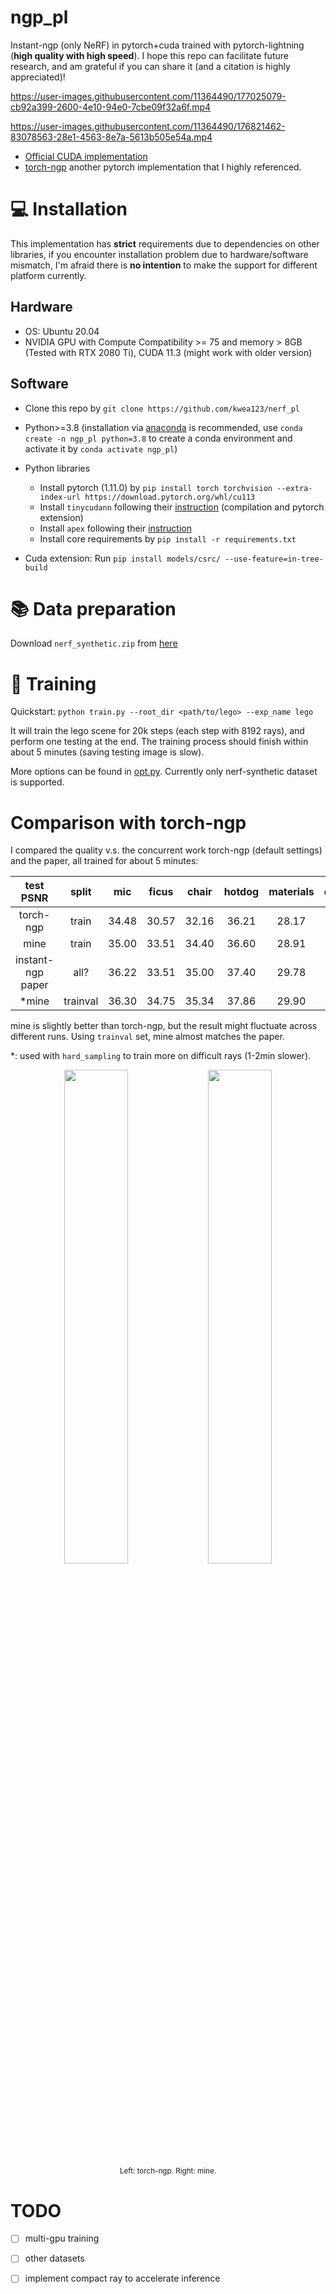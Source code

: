 # ngp_pl
Instant-ngp (only NeRF) in pytorch+cuda trained with pytorch-lightning (**high quality with high speed**). I hope this repo can facilitate future research, and am grateful if you can share it (and a citation is highly appreciated)!

https://user-images.githubusercontent.com/11364490/177025079-cb92a399-2600-4e10-94e0-7cbe09f32a6f.mp4

https://user-images.githubusercontent.com/11364490/176821462-83078563-28e1-4563-8e7a-5613b505e54a.mp4

*  [Official CUDA implementation](https://github.com/NVlabs/instant-ngp/tree/master)
*  [torch-ngp](https://github.com/ashawkey/torch-ngp) another pytorch implementation that I highly referenced.

# :computer: Installation

This implementation has **strict** requirements due to dependencies on other libraries, if you encounter installation problem due to hardware/software mismatch, I'm afraid there is **no intention** to make the support for different platform currently.

## Hardware

* OS: Ubuntu 20.04
* NVIDIA GPU with Compute Compatibility >= 75 and memory > 8GB (Tested with RTX 2080 Ti), CUDA 11.3 (might work with older version)

## Software

* Clone this repo by `git clone https://github.com/kwea123/nerf_pl`
* Python>=3.8 (installation via [anaconda](https://www.anaconda.com/distribution/) is recommended, use `conda create -n ngp_pl python=3.8` to create a conda environment and activate it by `conda activate ngp_pl`)
* Python libraries
    * Install pytorch (1.11.0) by `pip install torch torchvision --extra-index-url https://download.pytorch.org/whl/cu113`
    * Install `tinycudann` following their [instruction](https://github.com/NVlabs/tiny-cuda-nn#requirements) (compilation and pytorch extension)
    * Install `apex` following their [instruction](https://github.com/NVIDIA/apex#linux)
    * Install core requirements by `pip install -r requirements.txt`

* Cuda extension: Run `pip install models/csrc/ --use-feature=in-tree-build`

# :books: Data preparation

Download `nerf_synthetic.zip` from [here](https://drive.google.com/drive/folders/128yBriW1IG_3NJ5Rp7APSTZsJqdJdfc1)

# :key: Training

Quickstart: `python train.py --root_dir <path/to/lego> --exp_name lego`

It will train the lego scene for 20k steps (each step with 8192 rays), and perform one testing at the end. The training process should finish within about 5 minutes (saving testing image is slow).

More options can be found in [opt.py](opt.py). Currently only nerf-synthetic dataset is supported.

# Comparison with torch-ngp

I compared the quality v.s. the concurrent work torch-ngp (default settings) and the paper, all trained for about 5 minutes:

| test PSNR | split | mic   | ficus | chair | hotdog | materials | drums | ship  | lego  | AVG   |
| :---:     | :---: | :---: | :---: | :---: | :---:  | :---:     | :---: | :---: | :---: | :---: |
| torch-ngp | train | 34.48 | 30.57 | 32.16 | 36.21 | 28.17 | 24.04 | 31.18 | 34.88 | 31.46 |
| mine | train | 35.00 | 33.51 | 34.40 | 36.60 | 28.91 | 25.37 | 30.27 | 34.64 | 32.34 |
| instant-ngp paper | all? | 36.22 | 33.51 | 35.00 | 37.40 | 29.78 | 26.02 | 31.10 | 36.39 | 33.18 |
| *mine | trainval | 36.30 | 34.75 | 35.34 | 37.86 | 29.90 | 26.37 | 31.16 | 35.86 | **33.44** |

mine is slightly better than torch-ngp, but the result might fluctuate across different runs. Using `trainval` set, mine almost matches the paper.

*: used with `hard_sampling` to train more on difficult rays (1-2min slower).

<p align="center">
  <img src="https://user-images.githubusercontent.com/11364490/176800109-38eb35f3-e145-4a09-8304-1795e3a4e8cd.png", width="45%">
  <img src="https://user-images.githubusercontent.com/11364490/176800106-fead794f-7e70-4459-b99e-82725fe6777e.png", width="45%">
  <br>
  <sup>Left: torch-ngp. Right: mine.</sup>
</p>

# TODO

- [ ] multi-gpu training

- [ ] other datasets

- [ ] implement compact ray to accelerate inference
